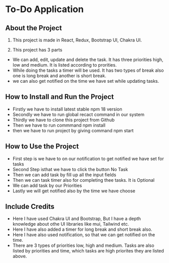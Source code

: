 # To-Do Application

## About the Project

1. This project is made in React, Redux, Bootstrap UI, Chakra UI.
   
2. This project has 3 parts
- We can add, edit, update and delete the task. It has three priorities high, low and medium. It is listed according to prorities.
- While doing the tasks a timer will be used. It has two types of break also one is long break and another is short break.
- we can also get notified on the time we have set while updating tasks.

##  How to Install and Run the Project
- Firstly we have to install latest stable npm 18 version
- Secondly we have to run global recact command in our system
- Thirdly we have to clone this project from Github
- Then we have to run commmand npm install
- then we have to run project by giving command npm start
  
 ## How to Use the Project
 - First step is we have to on our notification to get notified we have set for tasks
 - Second Step isthat we have to click the button No Task
 - Then we can add task by fill up all the input fields
 - Then we can task timer also for completing thee tasks. It is Optional
 - We can add task by our Priorities
 - Lastly we will get notified also by the time we have choose

 ## Include Credits
 - Here I have used Chakra UI and Bootstrap, But I have a depth knowledge about othe UI libraries like mui, Tailwind etc.
 - Here I have also added a timer for long break and short break also.
 - Here I have also used notification, so that we can get notified on the time.
 - There are 3 types of priorities low, high and medium. Tasks are also listed by priorities and time, which tasks    are high priorites they are listed above.